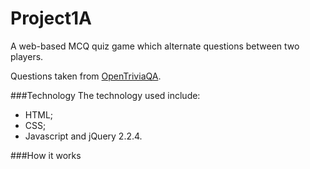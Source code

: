 # Project1A

A web-based MCQ quiz game which alternate questions between two players.

Questions taken from [OpenTriviaQA](https://github.com/uberspot/OpenTriviaQA).


###Technology
The technology used include:

- HTML;
- CSS;
- Javascript and jQuery 2.2.4.


###How it works



